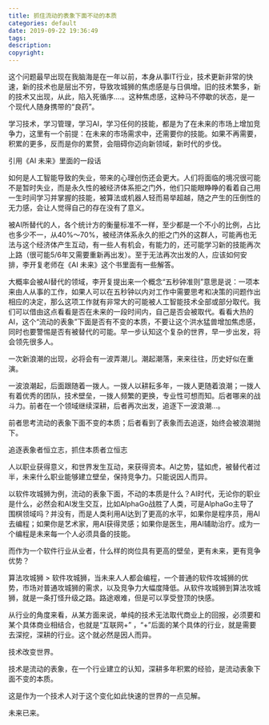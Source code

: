 ```yaml
---
title: 抓住流动的表象下面不动的本质
categories: default
date: 2019-09-22 19:36:49
tags:
description:
copyright:
---
```

这个问题最早出现在我脑海是在一年以前，本身从事IT行业，技术更新非常的快速，新的技术也是层出不穷，导致攻城狮的焦虑感是与日俱增。旧的技术繁多，新的技术又出现，从此，陷入死循序….。这种焦虑感，这种马不停歇的状态，是一个现代人随身携带的“良药”。
<!-- more -->
学习技术，学习管理，学习AI，学习任何的技能，都是为了在未来的市场上增加竞争力，这里有一个前提：在未来的市场需求中，还需要你的技能。如果不再需要，积累的更多，反而是你的累赘，会阻碍你迈向新领域，新时代的步伐。

引用《AI 未来》里面的一段话

如何是人工智能导致的失业，带来的心理创伤还会更大。人们将面临的境况很可能不是暂时失业，而是永久性的被经济体系拒之门外，他们只能眼睁睁的看着自己用一生时间学习并掌握的技能，被算法或机器人轻而易举超越，随之产生的压倒性的无力感，会让人觉得自己的存在没有了意义。

被AI所替代的人，各个统计方的衡量标准不一样，至少都是一个不小的比例，占比也多少不一，从40%～70%，被经济体系永久的拒之门外的这群人，可能再也无法与这个经济体产生互动，有一些人有机会，有能力的，还可能学习新的技能再次上路（很可能5/6年又需要重新再出发）。至于无法再次出发的人，应该如何安排，李开复老师在《AI 未来》这个书里面有一些解答。

大概率会被AI替代的领域，李开复提出来一个概念“五秒钟准则”意思是说：一项本来由人从事的工作，如果人可以在五秒钟以内对工作中需要思考和决策的问题作出相应的决定，那么这项工作就有非常大的可能被人工智能技术全部或部分取代。我们可以借由这点看看是否在未来的一段时间内，自己是否会被取代。看看大热的AI，这个“流动的表象”下面是否有不变的本质，不要让这个洪水猛兽增加焦虑感，同时也要警惕是否有被替代的可能。早一步认知这个复杂的世界，早一步出发，将会领先很多人。

一次新浪潮的出现，必将会有一波弄潮儿。潮起潮落，来来往往，历史好似在重演。

一波浪潮起，后面跟随着一拨人。一拨人以耕耘多年，一拨人更随着浪潮；一拨人有着优秀的团队，技术壁垒，一拨人频繁的更换，专业性可想而知。后者哪来的战斗力。前者在一个领域继续深耕，后者再次出发，追逐下一波浪潮…。

前者思考流动的表象下面不变的本质；后者看到了表象而去追逐，始终会被浪潮抛下。

追逐表象者恒立志，抓住本质者立恒志

人以职业获得意义，和世界发生互动，来获得资本。AI之势，猛如虎，被替代者过半，未来什么职业能够建立壁垒，保持竞争力。只能说因人而异。

以软件攻城狮为例，流动的表象下面，不动的本质是什么？AI时代，无论你的职业是什么，必然会和AI发生交互，比如AlphaGo战胜了人类，可是AlphaGo主导了围棋领域吗？并没有，而是人类利用AI达到了更高的水平，如果你是程序员，用AI去编程；如果你是艺术家，用AI获得灵感；如果你是医生，用AI辅助治疗。成为一个编程是未来每一个人必须具备的技能。

而作为一个软件行业从业者，什么样的岗位具有更高的壁垒，更有未来，更有竞争优势？

算法攻城狮 > 软件攻城狮，当未来人人都会编程，一个普通的软件攻城狮的优势，市场对普通攻城狮的需求，以及竞争力大幅度降低。从软件攻城狮到算法攻城狮，就是一条打怪升级之路。路途艰难，但是可以享受登顶的快感。

从行业的角度来看，从某方面来说，单纯的技术无法取代商业上的回报，必须要和某个具体商业相结合，也就是“互联网+” ，“+”后面的某个具体的行业，就是需要去深挖，深耕的行业。这个就必然是因人而异。

技术改变世界。

技术是流动的表象，在一个行业建立的认知，深耕多年积累的经验，是流动表象下面不变的本质。

这是作为一个技术人对于这个变化如此快速的世界的一点见解。

未来已来。
